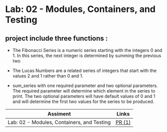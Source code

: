 # Lab: 02 - Modules, Containers, and Testing
## project include three functions :


* The Fibonacci Series is a numeric series starting with the integers 0 and 1. In this series, the next integer is determined by summing the previous two

* The Lucas Numbers are a related series of integers that start with the values 2 and 1 rather than 0 and 1.

* sum_series with one required parameter and two optional parameters. The required parameter will determine which element in the series to print. The two optional parameters will have default values of 0 and 1 and will determine the first two values for the series to be produced.



| Assiment | Links                                                     |
| -------- | ---------------------------------------------------------|
| Lab: 02 - Modules, Containers, and Testing  | [PR (1)]() |
